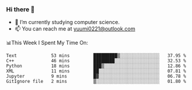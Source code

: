 ### Hi there 👋

- 📕 I’m currently studying computer science.
- 📫 You can reach me at yuumi0221@outlook.com


📊This Week I Spent My Time On:
<!--START_SECTION:waka-->

```text
Text             53 mins         █████████▒░░░░░░░░░░░░░░░   37.95 %
C++              46 mins         ████████░░░░░░░░░░░░░░░░░   32.53 %
Python           18 mins         ███▒░░░░░░░░░░░░░░░░░░░░░   12.86 %
XML              11 mins         ██░░░░░░░░░░░░░░░░░░░░░░░   07.81 %
Jupyter          9 mins          █▓░░░░░░░░░░░░░░░░░░░░░░░   06.78 %
GitIgnore file   2 mins          ▒░░░░░░░░░░░░░░░░░░░░░░░░   01.80 %
```

<!--END_SECTION:waka-->

<!--
**Yuumi0221/Yuumi0221** is a ✨ _special_ ✨ repository because its `README.md` (this file) appears on your GitHub profile.

Here are some ideas to get you started:

- 🔭 I’m currently working on ...
- 🌱 I’m currently learning ...
- 👯 I’m looking to collaborate on ...
- 🤔 I’m looking for help with ...
- 💬 Ask me about ...
- 📫 How to reach me: ...
- 😄 Pronouns: ...
- ⚡ Fun fact: ...
-->
